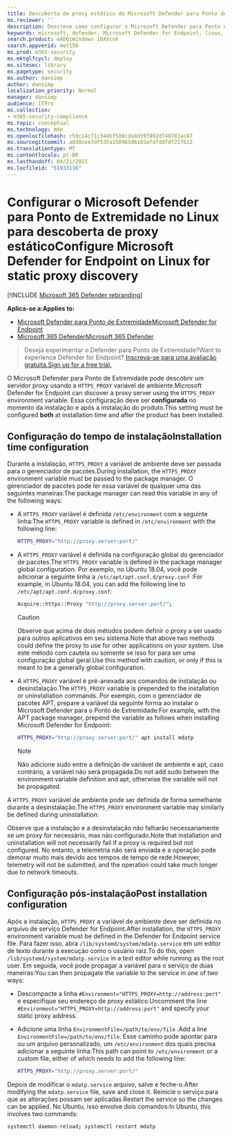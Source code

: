 ```yaml
---
title: Descoberta de proxy estático do Microsoft Defender para Ponto de Extremidade no Linux
ms.reviewer: ''
description: Descreve como configurar o Microsoft Defender para Ponto de Extremidade no Linux, para descoberta estática de proxy.
keywords: microsoft, defender, Microsoft Defender for Endpoint, linux, installation, proxy
search.product: eADQiWindows 10XVcnh
search.appverid: met150
ms.prod: m365-security
ms.mktglfcycl: deploy
ms.sitesec: library
ms.pagetype: security
ms.author: dansimp
author: dansimp
localization_priority: Normal
manager: dansimp
audience: ITPro
ms.collection:
- m365-security-compliance
ms.topic: conceptual
ms.technology: mde
ms.openlocfilehash: c5dc14c71c344bf508cda8d39f892d740781ac87
ms.sourcegitcommit: a8d8cee7df535a150985d6165afdfddfdf21f622
ms.translationtype: MT
ms.contentlocale: pt-BR
ms.lasthandoff: 04/21/2021
ms.locfileid: "51933116"
---
```

# <a name="configure-microsoft-defender-for-endpoint-on-linux-for-static-proxy-discovery"></a><span data-ttu-id="c8337-104">Configurar o Microsoft Defender para Ponto de Extremidade no Linux para descoberta de proxy estático</span><span class="sxs-lookup"><span data-stu-id="c8337-104">Configure Microsoft Defender for Endpoint on Linux for static proxy discovery</span></span>

[!INCLUDE [Microsoft 365 Defender rebranding](../../includes/microsoft-defender.md)]


<span data-ttu-id="c8337-105">**Aplica-se a:**</span><span class="sxs-lookup"><span data-stu-id="c8337-105">**Applies to:**</span></span>
- [<span data-ttu-id="c8337-106">Microsoft Defender para Ponto de Extremidade</span><span class="sxs-lookup"><span data-stu-id="c8337-106">Microsoft Defender for Endpoint</span></span>](https://go.microsoft.com/fwlink/p/?linkid=2154037)
- [<span data-ttu-id="c8337-107">Microsoft 365 Defender</span><span class="sxs-lookup"><span data-stu-id="c8337-107">Microsoft 365 Defender</span></span>](https://go.microsoft.com/fwlink/?linkid=2118804)

> <span data-ttu-id="c8337-108">Deseja experimentar o Defender para Ponto de Extremidade?</span><span class="sxs-lookup"><span data-stu-id="c8337-108">Want to experience Defender for Endpoint?</span></span> [<span data-ttu-id="c8337-109">Inscreva-se para uma avaliação gratuita.</span><span class="sxs-lookup"><span data-stu-id="c8337-109">Sign up for a free trial.</span></span>](https://www.microsoft.com/microsoft-365/windows/microsoft-defender-atp?ocid=docs-wdatp-investigateip-abovefoldlink)

<span data-ttu-id="c8337-110">O Microsoft Defender para Ponto de Extremidade pode descobrir um servidor proxy usando a ```HTTPS_PROXY``` variável de ambiente.</span><span class="sxs-lookup"><span data-stu-id="c8337-110">Microsoft Defender for Endpoint can discover a proxy server using the ```HTTPS_PROXY``` environment variable.</span></span> <span data-ttu-id="c8337-111">Essa configuração deve ser **configurada** no momento da instalação e após a instalação do produto.</span><span class="sxs-lookup"><span data-stu-id="c8337-111">This setting must be configured **both** at installation time and after the product has been installed.</span></span>

## <a name="installation-time-configuration"></a><span data-ttu-id="c8337-112">Configuração do tempo de instalação</span><span class="sxs-lookup"><span data-stu-id="c8337-112">Installation time configuration</span></span>

<span data-ttu-id="c8337-113">Durante a instalação, ```HTTPS_PROXY``` a variável de ambiente deve ser passada para o gerenciador de pacotes.</span><span class="sxs-lookup"><span data-stu-id="c8337-113">During installation, the ```HTTPS_PROXY``` environment variable must be passed to the package manager.</span></span> <span data-ttu-id="c8337-114">O gerenciador de pacotes pode ler essa variável de qualquer uma das seguintes maneiras:</span><span class="sxs-lookup"><span data-stu-id="c8337-114">The package manager can read this variable in any of the following ways:</span></span>

- <span data-ttu-id="c8337-115">A ```HTTPS_PROXY``` variável é definida ```/etc/environment``` com a seguinte linha:</span><span class="sxs-lookup"><span data-stu-id="c8337-115">The ```HTTPS_PROXY``` variable is defined in ```/etc/environment``` with the following line:</span></span>

    ```bash
    HTTPS_PROXY="http://proxy.server:port/"
    ```

- <span data-ttu-id="c8337-116">A `HTTPS_PROXY` variável é definida na configuração global do gerenciador de pacotes.</span><span class="sxs-lookup"><span data-stu-id="c8337-116">The `HTTPS_PROXY` variable is defined in the package manager global configuration.</span></span> <span data-ttu-id="c8337-117">Por exemplo, no Ubuntu 18.04, você pode adicionar a seguinte linha a `/etc/apt/apt.conf.d/proxy.conf` :</span><span class="sxs-lookup"><span data-stu-id="c8337-117">For example, in Ubuntu 18.04, you can add the following line to `/etc/apt/apt.conf.d/proxy.conf`:</span></span>
  
    ```bash
    Acquire::https::Proxy "http://proxy.server:port/";
    ```

    > [!CAUTION]
    > <span data-ttu-id="c8337-118">Observe que acima de dois métodos podem definir o proxy a ser usado para outros aplicativos em seu sistema.</span><span class="sxs-lookup"><span data-stu-id="c8337-118">Note that above two methods could define the proxy to use for other applications on your system.</span></span> <span data-ttu-id="c8337-119">Use este método com cautela ou somente se isso for para ser uma configuração global geral.</span><span class="sxs-lookup"><span data-stu-id="c8337-119">Use this method with caution, or only if this is meant to be a generally global configuration.</span></span>
  
- <span data-ttu-id="c8337-120">A `HTTPS_PROXY` variável é pré-anexada aos comandos de instalação ou desinstalação.</span><span class="sxs-lookup"><span data-stu-id="c8337-120">The `HTTPS_PROXY` variable is prepended to the installation or uninstallation commands.</span></span> <span data-ttu-id="c8337-121">Por exemplo, com o gerenciador de pacotes APT, prepare a variável da seguinte forma ao instalar o Microsoft Defender para o Ponto de Extremidade:</span><span class="sxs-lookup"><span data-stu-id="c8337-121">For example, with the APT package manager, prepend the variable as follows when installing Microsoft Defender for Endpoint:</span></span> 

    ```bash  
    HTTPS_PROXY="http://proxy.server:port/" apt install mdatp
    ```

    > [!NOTE]
    > <span data-ttu-id="c8337-122">Não adicione sudo entre a definição de variável de ambiente e apt, caso contrário, a variável não será propagada.</span><span class="sxs-lookup"><span data-stu-id="c8337-122">Do not add sudo between the environment variable definition and apt, otherwise the variable will not be propagated.</span></span>

<span data-ttu-id="c8337-123">A `HTTPS_PROXY` variável de ambiente pode ser definida de forma semelhante durante a desinstalação.</span><span class="sxs-lookup"><span data-stu-id="c8337-123">The `HTTPS_PROXY` environment variable may similarly be defined during uninstallation.</span></span>

<span data-ttu-id="c8337-124">Observe que a instalação e a desinstalação não falharão necessariamente se um proxy for necessário, mas não configurado.</span><span class="sxs-lookup"><span data-stu-id="c8337-124">Note that installation and uninstallation will not necessarily fail if a proxy is required but not configured.</span></span> <span data-ttu-id="c8337-125">No entanto, a telemetria não será enviada e a operação pode demorar muito mais devido aos tempos de tempo de rede.</span><span class="sxs-lookup"><span data-stu-id="c8337-125">However, telemetry will not be submitted, and the operation could take much longer due to network timeouts.</span></span>

## <a name="post-installation-configuration"></a><span data-ttu-id="c8337-126">Configuração pós-instalação</span><span class="sxs-lookup"><span data-stu-id="c8337-126">Post installation configuration</span></span>
  
<span data-ttu-id="c8337-127">Após a instalação, `HTTPS_PROXY` a variável de ambiente deve ser definida no arquivo de serviço Defender for Endpoint.</span><span class="sxs-lookup"><span data-stu-id="c8337-127">After installation, the `HTTPS_PROXY` environment variable must be defined in the Defender for Endpoint service file.</span></span> <span data-ttu-id="c8337-128">Para fazer isso, abra `/lib/systemd/system/mdatp.service` em um editor de texto durante a execução como o usuário raiz.</span><span class="sxs-lookup"><span data-stu-id="c8337-128">To do this, open `/lib/systemd/system/mdatp.service` in a text editor while running as the root user.</span></span> <span data-ttu-id="c8337-129">Em seguida, você pode propagar a variável para o serviço de duas maneiras:</span><span class="sxs-lookup"><span data-stu-id="c8337-129">You can then propagate the variable to the service in one of two ways:</span></span>

- <span data-ttu-id="c8337-130">Descompacte a linha `#Environment="HTTPS_PROXY=http://address:port"` e especifique seu endereço de proxy estático.</span><span class="sxs-lookup"><span data-stu-id="c8337-130">Uncomment the line `#Environment="HTTPS_PROXY=http://address:port"` and specify your static proxy address.</span></span>

- <span data-ttu-id="c8337-131">Adicione uma linha `EnvironmentFile=/path/to/env/file` .</span><span class="sxs-lookup"><span data-stu-id="c8337-131">Add a line `EnvironmentFile=/path/to/env/file`.</span></span> <span data-ttu-id="c8337-132">Esse caminho pode apontar para ou um arquivo personalizado, um `/etc/environment` dos quais precisa adicionar a seguinte linha:</span><span class="sxs-lookup"><span data-stu-id="c8337-132">This path can point to `/etc/environment` or a custom file, either of which needs to add the following line:</span></span>
  
    ```bash
    HTTPS_PROXY="http://proxy.server:port/"
    ```

<span data-ttu-id="c8337-133">Depois de modificar o `mdatp.service` arquivo, salve e feche-o.</span><span class="sxs-lookup"><span data-stu-id="c8337-133">After modifying the `mdatp.service` file, save and close it.</span></span> <span data-ttu-id="c8337-134">Reinicie o serviço para que as alterações possam ser aplicadas.</span><span class="sxs-lookup"><span data-stu-id="c8337-134">Restart the service so the changes can be applied.</span></span> <span data-ttu-id="c8337-135">No Ubuntu, isso envolve dois comandos:</span><span class="sxs-lookup"><span data-stu-id="c8337-135">In Ubuntu, this involves two commands:</span></span>  

```bash
systemctl daemon-reload; systemctl restart mdatp
```
